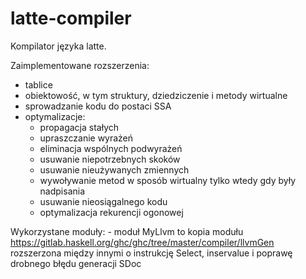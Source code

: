 # latte-compiler
Kompilator języka latte.

Zaimplementowane rozszerzenia:
- tablice
- obiektowość, w tym struktury, dziedziczenie i metody wirtualne
- sprowadzanie kodu do postaci SSA
- optymalizacje:
    - propagacja stałych
    - upraszczanie wyrażeń
    - eliminacja wspólnych podwyrażeń
    - usuwanie niepotrzebnych skoków
    - usuwanie nieużywanych zmiennych
    - wywoływanie metod w sposób wirtualny tylko wtedy gdy były nadpisania
    - usuwanie nieosiągalnego kodu
    - optymalizacja rekurencji ogonowej
    
Wykorzystane moduły:
    - moduł MyLlvm to kopia modułu https://gitlab.haskell.org/ghc/ghc/tree/master/compiler/llvmGen
        rozszerzona między innymi o instrukcję Select, inservalue i poprawę drobnego błędu generacji SDoc